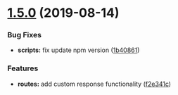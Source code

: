 # [1.5.0](https://gitlab.com/ravecat/mongo-express-middleware/compare/1.4.0...1.5.0) (2019-08-14)


### Bug Fixes

* **scripts:** fix update npm version ([1b40861](https://gitlab.com/ravecat/mongo-express-middleware/commit/1b40861))


### Features

* **routes:** add custom response functionality ([f2e341c](https://gitlab.com/ravecat/mongo-express-middleware/commit/f2e341c))
